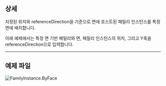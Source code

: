 ## 상세
지정된 위치와 referenceDirection을 기준으로 면에 호스트된 패밀리 인스턴스를 특정 면에 배치합니다.

아래 예제에서는 특정 면 기반 패밀리와 면, 패밀리 인스턴스의 위치, 그리고 Y축을 referenceDirection으로 입력합니다.

___
## 예제 파일

![FamilyInstance.ByFace](./Revit.Elements.FamilyInstance.ByFace_img.jpg)
